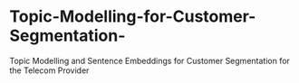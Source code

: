 # Topic-Modelling-for-Customer-Segmentation-
Topic Modelling and Sentence Embeddings for Customer Segmentation for the Telecom Provider

